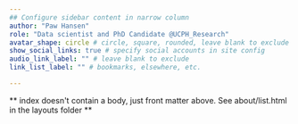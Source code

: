 ```yaml
---
## Configure sidebar content in narrow column
author: "Paw Hansen"
role: "Data scientist and PhD Candidate @UCPH_Research"
avatar_shape: circle # circle, square, rounded, leave blank to exclude
show_social_links: true # specify social accounts in site config
audio_link_label: "" # leave blank to exclude
link_list_label: "" # bookmarks, elsewhere, etc.

---
```


** index doesn't contain a body, just front matter above.
See about/list.html in the layouts folder **